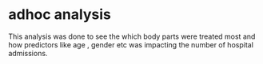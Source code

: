 # adhoc analysis
This analysis was done to see the which body parts were treated most and how predictors like age , gender etc was impacting the number of hospital admissions.
